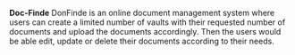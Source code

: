**Doc-Finde**
DonFinde is an online document management system where users can create a limited number of vaults with their requested number of documents and upload the documents accordingly. Then the users would be able edit, update or delete their documents according to their needs.
